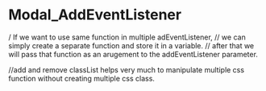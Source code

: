 # Modal_AddEventListener

/ If we want to use same function in multiple adEventListener,
// we can simply create a separate function and store it in a variable.
// after that we will pass that function as an arugement to the addEventListener parameter.

//add and remove classList helps very much to manipulate multiple css function without creating multiple css class.
